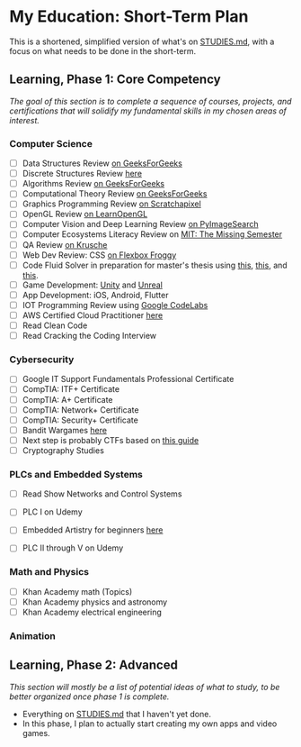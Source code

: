 # My Education: Short-Term Plan

This is a shortened, simplified version of what's on [STUDIES.md](https://github.com/MasqueradeOfSilence/MasqueradeOfSilence/blob/main/STUDIES.md), with a focus on what needs to be done in the short-term. 

## Learning, Phase 1: Core Competency
*The goal of this section is to complete a sequence of courses, projects, and certifications that will solidify my fundamental skills in my chosen areas of interest.*

### Computer Science

- [ ] Data Structures Review [on GeeksForGeeks](https://www.geeksforgeeks.org/data-structures/)
- [ ] Discrete Structures Review [here](http://discrete.openmathbooks.org/dmoi3/dmoi.html)
- [ ] Algorithms Review [on GeeksForGeeks](https://www.geeksforgeeks.org/fundamentals-of-algorithms/)
- [ ] Computational Theory Review [on GeeksForGeeks](https://www.geeksforgeeks.org/theory-of-computation-automata-tutorials/)
- [ ] Graphics Programming Review [on Scratchapixel](https://www.scratchapixel.com/)
- [ ] OpenGL Review [on LearnOpenGL](https://learnopengl.com/)
- [ ] Computer Vision and Deep Learning Review [on PyImageSearch](https://pyimagesearch.com/start-here/)
- [ ] Computer Ecosystems Literacy Review on [MIT: The Missing Semester](https://missing.csail.mit.edu/)
- [ ] QA Review [on Krusche](https://kruschecompany.com/quality-assurance-in-projects/)
- [ ] Web Dev Review: CSS [on Flexbox Froggy](https://flexboxfroggy.com/)
- [ ] Code Fluid Solver in preparation for master's thesis using [this](https://shahriyarshahrabi.medium.com/gentle-introduction-to-fluid-simulation-for-programmers-and-technical-artists-7c0045c40bac), [this](https://jamie-wong.com/2016/08/05/webgl-fluid-simulation/), and [this](https://cg.informatik.uni-freiburg.de/intern/seminar/gridFluids_fluid_flow_for_the_rest_of_us.pdf). 
- [ ] Game Development: [Unity](https://www.raywenderlich.com/gametech/paths/learn) and [Unreal](https://www.raywenderlich.com/31800833-unreal-engine-5-tutorial-for-beginners-getting-started)
- [ ] App Development: iOS, Android, Flutter
- [ ] IOT Programming Review using [Google CodeLabs](https://codelabs.developers.google.com/)
- [ ] AWS Certified Cloud Practitioner [here](https://aws.amazon.com/certification/certified-cloud-practitioner/)
- [ ] Read Clean Code
- [ ] Read Cracking the Coding Interview

### Cybersecurity

- [ ] Google IT Support Fundamentals Professional Certificate
- [ ] CompTIA: ITF+ Certificate
- [ ] CompTIA: A+ Certificate
- [ ] CompTIA: Network+ Certificate
- [ ] CompTIA: Security+ Certificate
- [ ] Bandit Wargames [here](https://overthewire.org/wargames/bandit/)
- [ ] Next step is probably CTFs based on [this guide](https://tcm-sec.com/so-you-want-to-be-a-hacker-2021-edition/)
- [ ] Cryptography Studies

### PLCs and Embedded Systems

- [ ] Read Show Networks and Control Systems
- [ ] PLC I on Udemy
- [ ] Embedded Artistry for beginners [here](https://embeddedartistry.com/beginners/)
- [ ] PLC II through V on Udemy


### Math and Physics

- [ ] Khan Academy math (Topics)
- [ ] Khan Academy physics and astronomy
- [ ] Khan Academy electrical engineering

### Animation

## Learning, Phase 2: Advanced

*This section will mostly be a list of potential ideas of what to study, to be better organized once phase 1 is complete.*

- Everything on [STUDIES.md](https://github.com/MasqueradeOfSilence/MasqueradeOfSilence/blob/main/STUDIES.md) that I haven't yet done. 
- In this phase, I plan to actually start creating my own apps and video games. 
